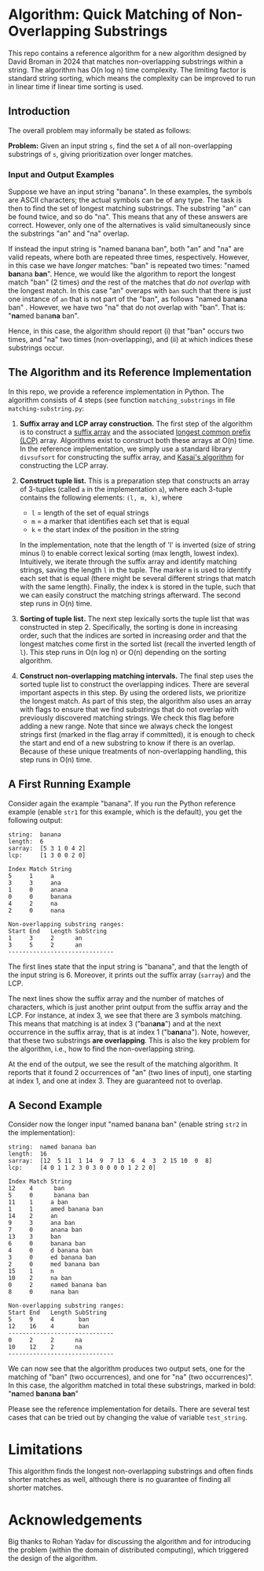 
# Algorithm: Quick Matching of Non-Overlapping Substrings

This repo contains a reference algorithm for a new algorithm designed
by David Broman in 2024 that matches non-overlapping substrings within
a string. The algorithm has O(n log n) time complexity. The limiting factor is standard string sorting, which means the complexity can be improved to run in linear time if linear time sorting is used.

## Introduction

The overall problem may informally be stated as follows:

**Problem:** Given an input string `s`, find the set `A` of all non-overlapping substrings of `s`, giving prioritization over longer matches.

### Input and Output Examples

Suppose we have an input string "banana". In these examples, the symbols are ASCII characters; the actual symbols can be of any type. The task is then to find the set of longest matching substrings. The substring "an" can be found twice, and so do "na". This means that any of these answers are correct. However, only one of the alternatives is valid simultaneously since the substrings "an" and "na" overlap.

If instead the input string is "named banana ban", both "an" and "na" are valid repeats, where both are repeated three times, respectively. However, in this case we have *longer* matches: "ban" is repeated two times: "named **ban**ana **ban**". Hence, we would like the algorithm to report the longest match "ban" (2 times) *and* the rest of the matches that *do not overlap* with the longest match. In this case "an" overaps with `ban` such that there is just one instance of `an` that is not part of the "ban", as follows "named ban**an**a ban" . However, we have two "na" that do not overlap with "ban". That is: "**na**med bana**na** ban".

Hence, in this case, the algorithm should report (i) that "ban" occurs two times, and "na" two times (non-overlapping), and (ii) at which indices these substrings occur.

## The Algorithm and its Reference Implementation

In this repo, we provide a reference implementation in Python. The algorithm consists of 4 steps (see function `matching_substrings` in file `matching-substring.py`:

1. **Suffix array and LCP array construction.** The first step of the algorithm is to construct a [suffix array](https://en.wikipedia.org/wiki/Suffix_array) and the associated [longest common prefix (LCP)](https://en.wikipedia.org/wiki/LCP_array) array. Algorithms exist to construct both these arrays at O(n) time. In the reference implementation, we simply use a standard library `divsufsort` for constructing the suffix array, and [Kasai's algorithm](https://link.springer.com/chapter/10.1007/3-540-48194-X_17) for constructing the LCP array.

2. **Construct tuple list.** This is a preparation step that constructs an array of 3-tuples (called `a` in the implementation `a`), where each 3-tuple contains the following elements: `(l, m, k)`, where
   * `l` = length of the set of equal strings
   * `m` = a marker that identifies each set that is equal
   * `k` = the start index of the position in the string

   In the implementation, note that the length of 'l' is inverted (size of string minus l) to enable correct lexical sorting (max length, lowest index). Intuitively, we iterate through the suffix array and identify matching strings, saving the length `l` in the tuple. The marker `m` is used to identify each set that is equal (there might be several different strings that match with the same length). Finally, the index `k` is stored in the tuple, such that we can easily construct the matching strings afterward. The second step runs in O(n) time.

3. **Sorting of tuple list.** The next step lexically sorts the tuple list that was constructed in step 2. Specifically, the sorting is done in increasing order, such that the indices are sorted in increasing order and that the longest matches come first in the sorted list (recall the inverted length of `l`). This step runs in O(n log n) or O(n) depending on the sorting algorithm.

4. **Construct non-overlapping matching intervals.** The final step uses the sorted tuple list to construct the overlapping indices. There are several important aspects in this step. By using the ordered lists, we prioritize the longest match. As part of this step, the algorithm also uses an array with flags to ensure that we find substrings that do not overlap with previously discovered matching strings. We check this flag before adding a new range. Note that since we always check the longest strings first (marked in the flag array if committed), it is enough to check the start and end of a new substring to know if there is an overlap. Because of these unique treatments of non-overlapping handling, this step runs in O(n) time.

## A First Running Example

Consider again the example "banana". If you run the Python reference example (enable `str1` for this example, which is the default), you get the following output:

```
string:  banana
length:  6
sarray:  [5 3 1 0 4 2]
lcp:     [1 3 0 0 2 0]

Index Match String
5     1     a
3     3     ana
1     0     anana
0     0     banana
4     2     na
2     0     nana

Non-overlapping substring ranges:
Start End   Length SubString
1     3     2      an
3     5     2      an
------------------------------

```
The first lines state that the input string is "banana", and that the length of the input string is 6. Moreover, it prints out the suffix array (`sarray`) and the LCP.

The next lines show the suffix array and the number of matches of characters, which is just another print output from the suffix array and the LCP. For instance, at index 3, we see that there are 3 symbols matching. This means that matching is at index 3 ("ban**ana**") and at the next occurrence in the suffix array, that is at index 1 ("b**ana**na"). Note, however, that these two substrings **are overlapping**. This is also the key problem for the algorithm, i.e., how to find the non-overlapping string.

At the end of the output, we see the result of the matching algorithm. It reports that it found 2 occurrences of "an" (two lines of input), one starting at index 1, and one at index 3. They are guaranteed not to overlap.

## A Second Example

Consider now the longer input "named banana ban" (enable string `str2` in the implementation):

```
string:  named banana ban
length:  16
sarray:  [12  5 11  1 14  9  7 13  6  4  3  2 15 10  0  8]
lcp:     [4 0 1 1 2 3 0 3 0 0 0 0 1 2 2 0]

Index Match String
12    4      ban
5     0      banana ban
11    1     a ban
1     1     amed banana ban
14    2     an
9     3     ana ban
7     0     anana ban
13    3     ban
6     0     banana ban
4     0     d banana ban
3     0     ed banana ban
2     0     med banana ban
15    1     n
10    2     na ban
0     2     named banana ban
8     0     nana ban

Non-overlapping substring ranges:
Start End   Length SubString
5     9     4       ban
12    16    4       ban
------------------------------
0     2     2      na
10    12    2      na
------------------------------
```

We can now see that the algorithm produces two output sets, one for the matching of "ban" (two occurrences), and one for "na" (two occurrences)". In this case, the algorithm matched in total these substrings, marked in bold: "**na**med **ban**a**na** **ban**"

Please see the reference implementation for details. There are several test cases that can be tried out by changing the value of variable `test_string`.

# Limitations

This algorithm finds the longest non-overlapping substrings and often finds shorter matches as well, although there is no guarantee of finding all shorter matches.

# Acknowledgements

Big thanks to Rohan Yadav for discussing the algorithm and for introducing
the problem (within the domain of distributed computing), which
triggered the design of the algorithm.
